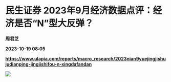 # 民生证券 2023年9月经济数据点评：经济是否“N”型大反弹？
**周君芝**

**2023-10-19 08:05**

**https://www.ulapia.com/reports/macro_research/2023nian9yuejingjishujudianping-jingjishifou-n-xingdafandan**

![](https://img.ulapia.com/thumbnails/macro_research/20231019/H3_AP202310181602052232_1.jpg)